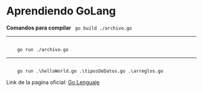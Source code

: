 # Aprendiendo GoLang

<strong>Comandos para compilar</strong>
<code>
    go build ./archivo.go
</code>
<hr>
<code>
    go run ./archivo.go
</code>
<hr>
<code>
    go run .\helloWorld.go .\tiposDeDatos.go .\arreglos.go
</code>

<p>Link de la pagina oficial: 
<a href="https://go.dev/">Go Lenguaje</a>
</p>